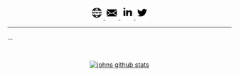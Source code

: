<p align="center">
<a href="https://johnafolabi.com">
    <img
        src="https://raw.githubusercontent.com/john-afolabi/john-afolabi/master/assets/internet.png"
        alt="website"
    />
</a>
<a href="mailto:johnafolabi.da@gmail.com">
    <img
        src="https://raw.githubusercontent.com/john-afolabi/john-afolabi/master/assets/mail.png"
        alt="email"
    />
</a>
<a href="https://www.linkedin.com/in/john-afolabi/">
    <img
        src="https://raw.githubusercontent.com/john-afolabi/john-afolabi/master/assets/linkedin.png"
        alt="linkedin"
    />
</a>
<a href="https://twitter.com/_john_afolabi">
    <img
        src="https://raw.githubusercontent.com/john-afolabi/john-afolabi/master/assets/twitter.png"
        alt="twitter"
    />
</a>
</p>
<hr>

...

<br/>
<p align="center">
<a href="https://github.com/anuraghazra/github-readme-stats">
    <img
        src="https://github-readme-stats.vercel.app/api?username=john-afolabi&theme=dark&show_icons=true"
        alt="johns github stats"
        />
</a>
</p>
